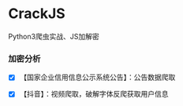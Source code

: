# CrackJS

Python3爬虫实战、JS加解密



### 加密分析

- [x] 【国家企业信用信息公示系统公告】：公告数据爬取 
- [x] 【抖音】：视频爬取，破解字体反爬获取用户信息

